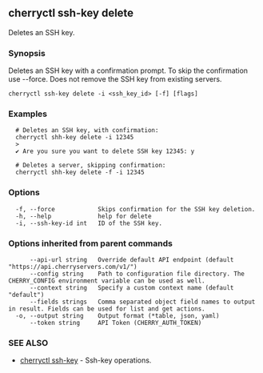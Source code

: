 ## cherryctl ssh-key delete

Deletes an SSH key.

### Synopsis

Deletes an SSH key with a confirmation prompt. To skip the confirmation use --force. Does not remove the SSH key from existing servers.

```
cherryctl ssh-key delete -i <ssh_key_id> [-f] [flags]
```

### Examples

```
  # Deletes an SSH key, with confirmation:
  cherryctl shh-key delete -i 12345
  >
  ✔ Are you sure you want to delete SSH key 12345: y
  		
  # Deletes a server, skipping confirmation:
  cherryctl shh-key delete -f -i 12345
```

### Options

```
  -f, --force            Skips confirmation for the SSH key deletion.
  -h, --help             help for delete
  -i, --ssh-key-id int   ID of the SSH key.
```

### Options inherited from parent commands

```
      --api-url string   Override default API endpoint (default "https://api.cherryservers.com/v1/")
      --config string    Path to configuration file directory. The CHERRY_CONFIG environment variable can be used as well.
      --context string   Specify a custom context name (default "default")
      --fields strings   Comma separated object field names to output in result. Fields can be used for list and get actions.
  -o, --output string    Output format (*table, json, yaml)
      --token string     API Token (CHERRY_AUTH_TOKEN)
```

### SEE ALSO

* [cherryctl ssh-key](cherryctl_ssh-key.md)	 - Ssh-key operations.


